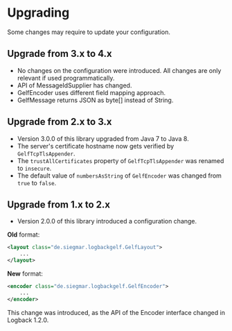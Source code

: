# Upgrading

Some changes may require to update your configuration.

## Upgrade from 3.x to 4.x
* No changes on the configuration were introduced. All changes are only relevant if used programmatically.
* API of MessageIdSupplier has changed.
* GelfEncoder uses different field mapping approach.
* GelfMessage returns JSON as byte[] instead of String.

## Upgrade from 2.x to 3.x

* Version 3.0.0 of this library upgraded from Java 7 to Java 8.
* The server's certificate hostname now gets verified by `GelfTcpTlsAppender`.
* The `trustAllCertificates` property of `GelfTcpTlsAppender` was renamed to `insecure`.
* The default value of `numbersAsString` of `GelfEncoder` was changed from `true` to `false`.

## Upgrade from 1.x to 2.x

* Version 2.0.0 of this library introduced a configuration change.

**Old** format:
```xml
<layout class="de.siegmar.logbackgelf.GelfLayout">
    ...
</layout>
```

**New** format:
```xml
<encoder class="de.siegmar.logbackgelf.GelfEncoder">
    ...
</encoder>
```

This change was introduced, as the API of the Encoder interface changed in Logback 1.2.0.
